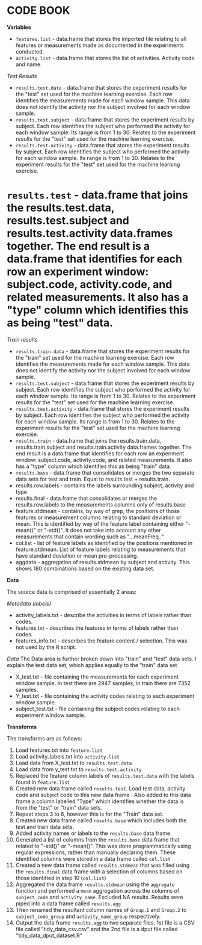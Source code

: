 # CODE BOOK


**Variables**
* `features.list` - data.frame that stores the imported file relating to all features or measurements made as documented in the experiments conducted.
* `activity.list` - data.frame that stores the list of activities. Activity code and name.

_Test Results_
* `results.test.data` - data.frame that stores the experiment results for the "test" set used for the machine learning exercise. Each row identifies the measurements made for each window sample. This data does not identify the activity nor the subject involved for each window sample.
* `results.test.subject` - data.frame that stores the experiment results by subject. Each row identifies the subject who performed the activity for each window sample. Its range is from 1 to 30. Relates to the experiment results for the "test" set used for the machine learning exercise.
* `results.test.activity` - data.frame that stores the experiment results by subject. Each row identifies the subject who performed the activity for each window sample. Its range is from 1 to 30. Relates to the experiment results for the "test" set used for the machine learning exercise.
# `results.test` - data.frame that joins the results.test.data, results.test.subject and results.test.activity data.frames together. The end result is a data.frame that identifies for each row an experiment window: subject.code, activity.code, and related measurements. It also has a "type" column which identifies this as being "test" data.

_Train results_
* `results.train.data` - data.frame that stores the experiment results for the "train" set used for the machine learning exercise. Each row identifies the measurements made for each window sample. This data does not identify the activity nor the subject involved for each window sample.
* `results.test.subject` - data.frame that stores the experiment results by subject. Each row identifies the subject who performed the activity for each window sample. Its range is from 1 to 30. Relates to the experiment results for the "test" set used for the machine learning exercise.
* `results.test.activity` - data.frame that stores the experiment results by subject. Each row identifies the subject who performed the activity for each window sample. Its range is from 1 to 30. Relates to the experiment results for the "test" set used for the machine learning exercise.
* `results.train` - data.frame that joins the results.train.data, results.train.subject and results.train.activity data.frames together. The end result is a data.frame that identifies for each row an experiment window: subject.code, activity.code, and related measurements. It also has a "type" column which identifies this as being "train" data.
* `results.base` - data.frame that consolidates or merges the two separate data sets for test and train. Equal to results.test + results.train.
* results.row.labels - contains the labels surrounding subject, activity and type
* results.final - data.frame that consolidates or merges the results.row.labels to the measurements columns only of results.base
* feature.stdmean - contains, by way of grep, the positions of those features or measurement columns relating to standard deviation or mean. This is identified by way of the feature label containing either "-mean()" or "-std()". It does not take into account any other measurements that contain wording such as "...meanFreq.."
* col.list - list of feature labels as identified by the positions mentioned in feature.stdmean. List of feature labels relating to measurements that have standard deviation or mean pre-processing.
* aggdata - aggregation of results.stdmean by subject and activity. This shows 180 combinations based on the existing data set.

**Data**

The source data is comprised of essentially 2 areas:

_Metadata (labels)_
* activity_labels.txt - describe the activities in terms of labels rather than codes.
* features.txt - describes the features in terms of labels rather than codes.
* features_info.txt - describes the feature content / selection. This was not used by the R script.

_Data_
The Data area is further broken down into "train" and "test" data sets. I explain the test data set, which applies equally to the "train" data set
* X_test.txt - file containing the measurements for each experiment window sample. In test there are 2947 samples, in train there are 7352 samples.
* Y_test.txt - file containing the activity codes relating to each experiment window sample.
* subject_test.txt - file containing the subject codes relating to each experiment window sample.


**Transforms**

The transforms are as follows:

1. Load features.txt into `feature.list`
2. Load activity_labels.txt into `activity.list`
3. Load data from X_test.txt to `results.test.data`
4. Load data from y_test.txt to `results.test.activity`
5. Replaced the feature column labels of `results.test.data` with the labels found in `feature.list`
6. Created new data frame called `results.test`. Load test data, activity code and subject code to this new data frame . Also added to this data frame a column labelled "Type" which identifies whether the data is from the "test" or "train" data sets.
7. Repeat steps 3 to 6, however this is for the "Train" data set.
8. Created new data frame called `results.base` which includes both the test and train data sets.
9. Added activity names or labels to the `results.base` data frame.
10. Generated a list of columns from the `results.base` data frame that related to "-std()" or "-mean()". This was done programmatically using regular expressions, rather than manually declaring them. These identified columns were stored in a data frame called `col.list`
11. Created a new data frame called `results.stdmean` that was filled using the `results.final` data frame with a selection of columns based on those identified in step 10 (`col.list`)
12. Aggregated the data frame `results.stdmean` using the `aggregate` function and performed a `mean` aggregation across the columns of `subject_code` and `activity_name`. Excluded NA results. Results were piped into a data frame called `results.agg`
13. Then renamed the resultant column names of `Group.1` and `Group.2` to `subject_code_group` and `activity_name_group` respectively.
14. Output the data frame `results.agg` to two separate files. 1st file is a CSV file called "tidy_data_csv.csv" and the 2nd file is a dput file called "tidy_data_dput_dataset.R"
